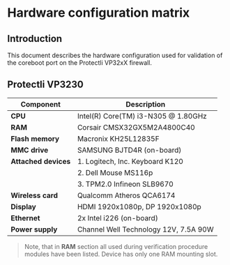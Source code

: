 # Hardware configuration matrix

## Introduction

This document describes the hardware configuration used for validation of the
coreboot port on the Protectli VP32xX firewall.

## Protectli VP3230

| Component              | Description                                              |
|------------------------|----------------------------------------------------------|
| **CPU**                | Intel(R) Core(TM) i3-N305 @ 1.80GHz                      |
| **RAM**                | Corsair CMSX32GX5M2A4800C40                              |
| **Flash memory**       | Macronix KH25L12835F                                     |
| **MMC drive**          | SAMSUNG BJTD4R (on-board)                                |
| **Attached devices**   | 1. Logitech, Inc. Keyboard K120                          |
|                        | 2. Dell Mouse MS116p                                     |
|                        | 3. TPM2.0 Infineon SLB9670                               |
| **Wireless card**      | Qualcomm Atheros QCA6174                                 |
| **Display**            | HDMI 1920x1080p, DP 1920x1080p                           |
| **Ethernet**           | 2x Intel i226 (on-board)                                 |
| **Power supply**       | Channel Well Technology 12V, 7.5A 90W                    |

> Note, that in **RAM** section all used during verification procedure modules
> have been listed. Device has only one RAM mounting slot.
